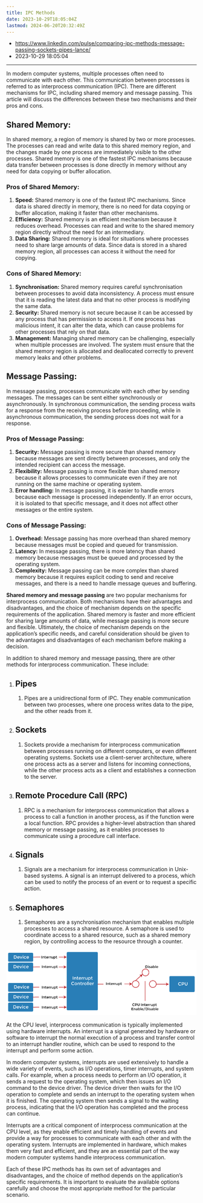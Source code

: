 ```yaml
---
title: IPC Methods
date: 2023-10-29T18:05:04Z
lastmod: 2024-06-20T20:32:49Z
---
```


* <https://www.linkedin.com/pulse/comparing-ipc-methods-message-passing-sockets-pipes-lance/>
* 2023-10-29 18:05:04

***

In modern computer systems, multiple processes often need to communicate with each other. This communication between processes is referred to as interprocess communication (IPC). There are different mechanisms for IPC, including shared memory and message passing. This article will discuss the differences between these two mechanisms and their pros and cons.

## **Shared Memory:**

In shared memory, a <span class="text-highlight">region of memory is shared by two or more processes</span>. The processes can read and write data to this shared memory region, and the changes made by one process are immediately visible to the other processes. Shared memory is one of the fastest IPC mechanisms because data transfer between processes is done directly in memory without any need for data copying or buffer allocation.

### **Pros of Shared Memory:**

1. **Speed:**  Shared memory is one of the fastest IPC mechanisms. Since data is shared directly in memory, there is no need for data copying or buffer allocation, making it faster than other mechanisms.
2. **Efficiency:**  Shared memory is an efficient mechanism because it reduces overhead. Processes can read and write to the shared memory region directly without the need for an intermediary.
3. **Data Sharing:**  Shared memory is ideal for situations where processes need to share large amounts of data. Since data is stored in a shared memory region, all processes can access it without the need for copying.

### **Cons of Shared Memory:**

1. **Synchronisation:**  Shared memory requires careful synchronisation between processes to avoid data inconsistency. A process must ensure that it is reading the latest data and that no other process is modifying the same data.
2. **Security:**  Shared memory is not secure because it can be accessed by any process that has permission to access it. If one process has malicious intent, it can alter the data, which can cause problems for other processes that rely on that data.
3. **Management:**  Managing shared memory can be challenging, especially when multiple processes are involved. The system must ensure that the shared memory region is allocated and deallocated correctly to prevent memory leaks and other problems.

## **Message Passing:**

In message passing, processes communicate with each other by sending messages. The messages can be sent either synchronously or asynchronously. In synchronous communication, the sending process waits for a response from the receiving process before proceeding, while in asynchronous communication, the sending process does not wait for a response.

### **Pros of Message Passing:**

1. **Security:**  Message passing is more secure than shared memory because messages are sent directly between processes, and only the intended recipient can access the message.
2. **Flexibility:**  Message passing is more flexible than shared memory because it allows processes to communicate even if they are not running on the same machine or operating system.
3. **Error handling:**  In message passing, it is easier to handle errors because each message is processed independently. If an error occurs, it is isolated to that specific message, and it does not affect other messages or the entire system.

### **Cons of Message Passing:**

1. **Overhead:**  Message passing has more overhead than shared memory because messages must be copied and queued for transmission.
2. **Latency:**  In message passing, there is more latency than shared memory because messages must be queued and processed by the operating system.
3. **Complexity:**  Message passing can be more complex than shared memory because it requires explicit coding to send and receive messages, and there is a need to handle message queues and buffering.

**Shared memory and message passing** are two popular mechanisms for interprocess communication. Both mechanisms have their advantages and disadvantages, and the choice of mechanism depends on the specific requirements of the application. Shared memory is faster and more efficient for sharing large amounts of data, while message passing is more secure and flexible. Ultimately, the choice of mechanism depends on the application’s specific needs, and careful consideration should be given to the advantages and disadvantages of each mechanism before making a decision.

In addition to shared memory and message passing, there are other methods for interprocess communication. These include:

1. ## **Pipes**

   1. Pipes are a unidirectional form of IPC. They enable communication between two processes, where one process writes data to the pipe, and the other reads from it.
2. ## **Sockets**

   1. Sockets provide a mechanism for interprocess communication between processes running on different computers, or even different operating systems. Sockets use a client-server architecture, where one process acts as a server and listens for incoming connections, while the other process acts as a client and establishes a connection to the server.
3. ## **Remote Procedure Call (RPC)**

   1. RPC is a mechanism for interprocess communication that allows a process to call a function in another process, as if the function were a local function. RPC provides a higher-level abstraction than shared memory or message passing, as it enables processes to communicate using a procedure call interface.
4. ## **Signals**

   1. Signals are a mechanism for interprocess communication in Unix-based systems. A signal is an interrupt delivered to a process, which can be used to notify the process of an event or to request a specific action.
5. ## Semaphores

   1. Semaphores are a synchronisation mechanism that enables multiple processes to access a shared resource. A semaphore is used to coordinate access to a shared resource, such as a shared memory region, by controlling access to the resource through a counter.

​![No alt text provided for this image](assets/1676772996446-20231029180504-vke1jbc.png)​

At the CPU level, interprocess communication is typically implemented using hardware interrupts. An interrupt is a signal generated by hardware or software to interrupt the normal execution of a process and transfer control to an interrupt handler routine, which can be used to respond to the interrupt and perform some action.

In modern computer systems, interrupts are used extensively to handle a wide variety of events, such as I/O operations, timer interrupts, and system calls. For example, when a process needs to perform an I/O operation, it sends a request to the operating system, which then issues an I/O command to the device driver. The device driver then waits for the I/O operation to complete and sends an interrupt to the operating system when it is finished. The operating system then sends a signal to the waiting process, indicating that the I/O operation has completed and the process can continue.

Interrupts are a critical component of interprocess communication at the CPU level, as they enable efficient and timely handling of events and provide a way for processes to communicate with each other and with the operating system. Interrupts are implemented in hardware, which makes them very fast and efficient, and they are an essential part of the way modern computer systems handle interprocess communication.

Each of these IPC methods has its own set of advantages and disadvantages, and the choice of method depends on the application’s specific requirements. It is important to evaluate the available options carefully and choose the most appropriate method for the particular scenario.
